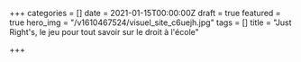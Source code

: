 +++
categories = []
date = 2021-01-15T00:00:00Z
draft = true
featured = true
hero_img = "/v1610467524/visuel_site_c6uejh.jpg"
tags = []
title = "Just Right's, le jeu pour tout savoir sur le droit à l'école"

+++
